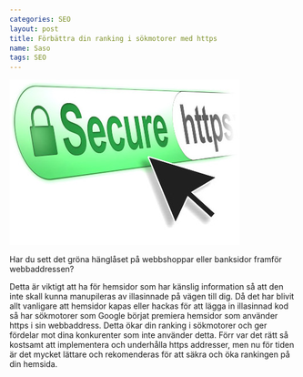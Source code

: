 ```yaml
---
categories: SEO
layout: post
title: Förbättra din ranking i sökmotorer med https
name: Saso
tags: SEO
---
```

![https seo -fullwidh](/img/uploads/http-https.jpg)

Har du sett det gröna hänglåset på webbshoppar eller banksidor framför webbaddressen?

Detta är viktigt att ha för hemsidor som har känslig information så att den inte skall kunna manupileras av illasinnade på vägen till dig.
Då det har blivit allt vanligare att hemsidor kapas eller hackas för att lägga in illasinnad kod så har sökmotorer som Google börjat premiera hemsidor som använder https i sin webbaddress.
Detta ökar din ranking i sökmotorer och ger fördelar mot dina konkurenter som inte använder detta.
Förr var det rätt så kostsamt att implementera och underhålla https addresser, men nu för tiden är det mycket lättare och rekomenderas för att säkra och öka rankingen på din hemsida.


